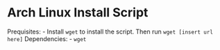 # Arch Linux Install Script
Prequisites:
	- Install `wget` to install the script. Then run `wget [insert url here]`
Dependencies:
	- `wget`
